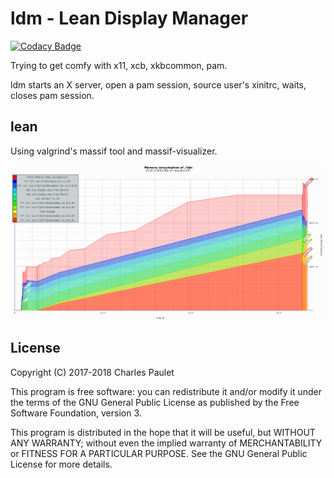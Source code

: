 # ldm - Lean Display Manager

[![Codacy Badge](https://api.codacy.com/project/badge/Grade/cfa67e70c07541ffa6eb51260d2e65d7)](https://www.codacy.com/app/valkheim/ldm?utm_source=github.com&amp;utm_medium=referral&amp;utm_content=valkheim/ldm&amp;utm_campaign=Badge_Grade)

Trying to get comfy with x11, xcb, xkbcommon, pam.

ldm starts an X server, open a pam session, source user's xinitrc, waits, closes pam session.

## lean

Using valgrind's massif tool and massif-visualizer.

![Memory consumption](memory_consumption.png)

## License

Copyright (C) 2017-2018 Charles Paulet

This program is free software: you can redistribute it and/or modify it under the terms of the GNU General Public License as published by the Free Software Foundation, version 3.

This program is distributed in the hope that it will be useful, but WITHOUT ANY WARRANTY; without even the implied warranty of MERCHANTABILITY or FITNESS FOR A PARTICULAR PURPOSE. See the GNU General Public License for more details.

